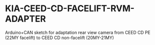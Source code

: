 # KIA-CEED-CD-FACELIFT-RVM-ADAPTER
Arduino+CAN sketch for adaptation rear view camera from CEED CD PE (22MY facelift) to CEED CD non-facelift (20MY-21MY)
